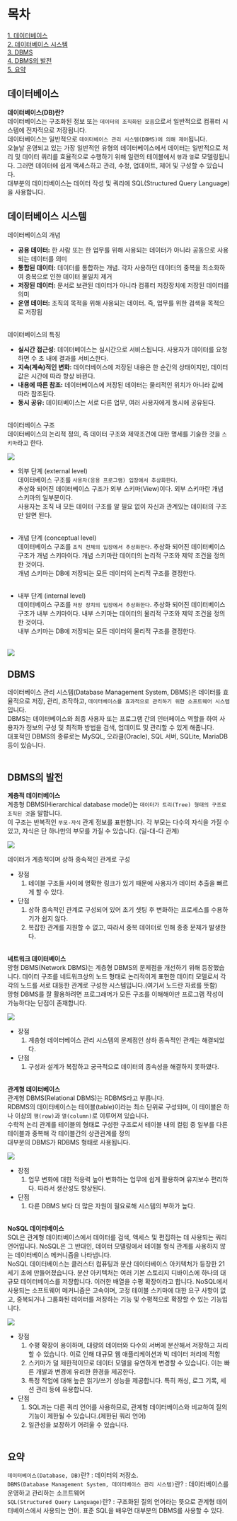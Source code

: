 # 목차 
[1. 데이터베이스](#데이터베이스) <br>
[2. 데이터베이스 시스템](#데이터베이스-시스템) <br>
[3. DBMS](#dbms) <br>
[4. DBMS의 발전](#dbms의-발전) <br>
[5. 요약](#요약) <br>

## 데이터베이스
**데이터베이스(DB)란?** <br>
데이터베이스는 구조화된 정보 또는 `데이터의 조직화된 모음`으로서 일반적으로 컴퓨터 시스템에 전자적으로 저장됩니다. <br>
데이터베이스는 일반적으로 `데이터베이스 관리 시스템(DBMS)에 의해 제어`됩니다. <br>
오늘날 운영되고 있는 가장 일반적인 유형의 데이터베이스에서 데이터는 일반적으로 처리 및 데이터 쿼리를 효율적으로 수행하기 위해 일련의 테이블에서 `행`과 `열`로 모델링됩니다. 그러면 데이터에 쉽게 액세스하고 관리, 수정, 업데이트, 제어 및 구성할 수 있습니다. <br>
대부분의 데이터베이스는 데이터 작성 및 쿼리에 SQL(Structured Query Language)을 사용합니다. <br>

## 데이터베이스 시스템
데이터베이스의 개념 <br>
- **공용 데이터:** 한 사람 또는 한 업무를 위해 사용되는 데이터가 아니라 공동으로 사용되는 데이터를 의미 <br>
- **통합된 데이터:** 데이터를 통합하는 개념. 각자 사용하던 데이터의 중복을 최소화하여 중복으로 인한 데이터 불일치 제거 <br>
- **저장된 데이터:** 문서로 보관된 데이터가 아니라 컴퓨터 저장장치에 저장된 데이터를 의미 <br>
- **운영 데이터:** 조직의 목적을 위해 사용되는 데이터. 즉, 업무를 위한 검색을 목적으로 저장됨 <br><br>

데이터베이스의 특징 <br>
- **실시간 접근성:** 데이터베이스는 실시간으로 서비스됩니다. 사용자가 데이터를 요청하면 수 초 내에 결과를 서비스한다. <br>
- **지속(계속)적인 변화:** 데이터베이스에 저장된 내용은 한 순간의 상태이지만, 데이터 값은 시간에 따라 항상 바뀐다. <br>
- **내용에 따른 참조:** 데이터베이스에 저장된 데이터는 물리적인 위치가 아니라 값에 따라 참조된다. <br>
- **동시 공유:** 데이터베이스는 서로 다른 업무, 여러 사용자에게 동시에 공유된다. <br><br>

데이터베이스 구조 <br>
데이터베이스의 논리적 정의, 즉 데이터 구조와 제약조건에 대한 명세를 기술한 것을 `스키마`라고 한다. <br>

<img src="https://github.com/z-wook/z-wook/assets/101041221/af7ad489-d60b-4394-87a8-623aabe92f0f">

- 외부 단계 (external level) <br>
데이터베이스 구조를 `사용자(응용 프로그램) 입장에서 추상화한다`. <br>
추상화 되어진 데이터베이스 구조가 외부 스키마(View)이다. 외부 스키마란 개념 스키마의 일부분이다. <br>
사용자는 조직 내 모든 데이터 구조를 알 필요 없이 자신과 관계있는 데이터의 구조만 알면 된다. <br><br>

- 개념 단계 (conceptual level) <br>
데이터베이스 구조를 `조직 전체의 입장에서 추상화한다`. 추상화 되어진 데이터베이스 구조가 개념 스키마이다. 개념 스키마란 데이터의 논리적 구조와 제약 조건을 정의한 것이다. <br>
개념 스키마는 DB에 저장되는 모든 데이터의 논리적 구조를 결정한다. <br><br>

- 내부 단계 (internal level) <br>
데이터베이스 구조를 `저장 장치의 입장에서 추상화한다`. 추상화 되어진 데이터베이스 구조가 내부 스키마이다. 내부 스키마는 데이터의 물리적 구조와 제약 조건을 정의한 것이다. <br>
내부 스키마는 DB에 저장되는 모든 데이터의 물리적 구조를 결정한다. <br><br>

<img src="https://github.com/z-wook/z-wook/assets/101041221/2a094339-fae1-4bc6-84ba-ddee5ff9aced"> <br>

## DBMS
데이터베이스 관리 시스템(Database Management System, DBMS)은 데이터를 효율적으로 저장, 관리, 조작하고, `데이터베이스를 효과적으로 관리하기 위한 소프트웨어 시스템`입니다. <br>
DBMS는 데이터베이스와 최종 사용자 또는 프로그램 간의 인터페이스 역할을 하여 사용자가 정보의 구성 및 최적화 방법을 검색, 업데이트 및 관리할 수 있게 해줍니다. <br>
대표적인 DBMS의 종류로는 MySQL, 오라클(Oracle), SQL 서버, SQLite, MariaDB 등이 있습니다. <br><br>

## DBMS의 발전
**계층적 데이터베이스** <br>
계층형 DBMS(Hierarchical database model)는 `데이터가 트리(Tree) 형태의 구조로 조직된 것`을 말합니다. <br>
이 구조는 반복적인 `부모-자식` 관계 정보를 표현합니다. 각 부모는 다수의 자식을 가질 수 있고, 자식은 단 하나만의 부모를 가질 수 있습니다. (일-대-다 관계)

<img src="https://github.com/z-wook/z-wook/assets/101041221/c73be60f-29ff-4b61-820f-f24ddd2ec822">

데이터가 계층적이며 상하 종속적인 관계로 구성 <br>

- 장점
  1. 테이블 구조들 사이에 명확한 링크가 있기 때문에 사용자가 데이터 추출을 빠르게 할 수 있다.
- 단점
  1. 상하 종속적인 관계로 구성되어 있어 초기 셋팅 후 변화하는 프로세스를 수용하기가 쉽지 않다.
  2. 복잡한 관계를 지원할 수 없고, 따라서 중복 데이터로 인해 종종 문제가 발생한다. <br><br>

**네트워크 데이터베이스** <br>
망형 DBMS(Network DBMS)는 계층형 DBMS의 문제점을 개선하기 위해 등장했습니다. 
데이터 구조를 네트워크상의 노드 형태로 논리적이게 표현한 데이터 모델로서 각각의 노드를 서로 대등한 관계로 구성한 시스템입니다.(여기서 노드란 자료를 뜻함) <br>
망형 DBMS를 잘 활용하려면 프로그래머가 모든 구조를 이해해야만 프로그램 작성이 가능하다는 단점이 존재합니다. <br>

<img src="https://github.com/z-wook/z-wook/assets/101041221/c3125179-eebe-4825-b81f-d20b4c999631"> <br>

- 장점
  1. 계층형 데이터베이스 관리 시스템의 문제점인 상하 종속적인 관계는 해결되었다.
- 단점
  1. 구성과 설계가 복잡하고 궁극적으로 데이터의 종속성을 해결하지 못하였다. <br><br>
  
**관계형 데이터베이스** <br>
관계형 DBMS(Relational DBMS)는 RDBMS라고 부릅니다. <br>
RDBMS의 데이터베이스는 테이블(table)이라는 최소 단위로 구성되며, 이 테이블은 하나 이상의 `행(row)`과 `열(column)`로 이루어져 있습니다. <br>
수학적 논리 관계를 테이블의 형태로 구성한 구조로서 테이블 내의 컬럼 중 일부를 다른 테이블과 중복해 각 테이블간의 상관관계를 정의 <br>
대부분의 DBMS가 RDBMS 형태로 사용됩니다. <br>

<img src="https://github.com/z-wook/z-wook/assets/101041221/63288517-5c77-44bf-8a4a-87d3bc57e493"> <br>


- 장점
  1. 업무 변화에 대한 적응력 높아 변화하는 업무에 쉽게 활용하며 유지보수 편리하다. 따라서 생산성도 향상된다.
- 단점
  1. 다른 DBMS 보다 더 많은 자원이 필요로해 시스템의 부하가 높다. <br><br>

**NoSQL 데이터베이스** <br>
SQL은 관계형 데이터베이스에서 데이터를 검색, 액세스 및 편집하는 데 사용되는 쿼리 언어입니다. NoSQL은 그 반대인, 데이터 모델링에서 테이블 형식 관계를 사용하지 않는 데이터베이스 메커니즘을 나타냅니다. <br>
NoSQL 데이터베이스는 클러스터 컴퓨팅과 분산 데이터베이스 아키텍처가 등장한 21세기 초에 만들어졌습니다. 분산 아키텍처는 여러 기본 스토리지 디바이스에 하나의 대규모 데이터베이스를 저장합니다. 이러한 배열을 수평 확장이라고 합니다. NoSQL에서 사용되는 소프트웨어 메커니즘은 고속이며, 고정 테이블 스키마에 대한 요구 사항이 없고, 중복되거나 그룹화된 데이터를 저장하는 기능 및 수평적으로 확장할 수 있는 기능입니다.

<img src="https://github.com/z-wook/z-wook/assets/101041221/5f0ce223-8933-481f-9d26-d9171a84fbaa"> <br>


- 장점
  1. 수평 확장이 용이하며, 대량의 데이터와 다수의 서버에 분산해서 저장하고 처리할 수 있습니다. 이로 인해 대규모 웹 애플리케이션과 빅 데이터 처리에 적합
  2. 스키마가 덜 제한적이므로 데이터 모델을 유연하게 변경할 수 있습니다. 이는 빠른 개발과 변경에 유리한 환경을 제공한다.
  3. 특정 작업에 대해 높은 읽기/쓰기 성능을 제공합니다. 특히 캐싱, 로그 기록, 세션 관리 등에 유용합니다.
- 단점
  1. SQL과는 다른 쿼리 언어를 사용하므로, 관계형 데이터베이스와 비교하여 질의 기능이 제한될 수 있습니다.(제한된 쿼리 언어)
  2. 일관성을 보장하기 어려울 수 있습니다. <br><br>


## 요약
`데이터베이스(Database, DB)`란? : 데이터의 저장소. <br>
`DBMS(Database Management System, 데이터베이스 관리 시스템)`란? : 데이터베이스를 운영하고 관리하는 소프트웨어 <br>
`SQL(Structured Query Language)`란? : 구조화된 질의 언어라는 뜻으로 관계형 데이터베이스에서 사용되는 언어. 표준 SQL을 배우면 대부분의 DBMS를 사용할 수 있다. <br>